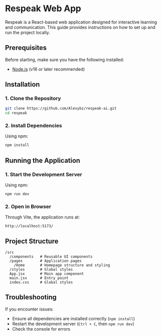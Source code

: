# Respeak Web App

Respeak is a React-based web application designed for interactive learning and communication. This guide provides instructions on how to set up and run the project locally.

## Prerequisites
Before starting, make sure you have the following installed:

- [Node.js](https://nodejs.org/) (v16 or later recommended)

## Installation

### 1. Clone the Repository
```bash
git clone https://github.com/Alexybz/respeak-ai.git
cd respeak
```

### 2. Install Dependencies
Using npm:
```bash
npm install
```

## Running the Application

### 1. Start the Development Server
Using npm:
```bash
npm run dev
```

### 2. Open in Browser
Through Vite, the application runs at:
```
http://localhost:5173/
```

## Project Structure
```
/src
  /components   # Reusable UI components
  /pages        # Application pages
    /Home       # Homepage structure and styling
  /styles       # Global styles
  App.jsx       # Main app component
  main.jsx      # Entry point
  index.css     # Global styles
```

## Troubleshooting
If you encounter issues:
- Ensure all dependencies are installed correctly (`npm install`)
- Restart the development server (`Ctrl + C`, then `npm run dev`)
- Check the console for errors
